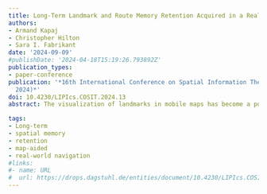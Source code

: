 ```yaml
---
title: Long-Term Landmark and Route Memory Retention Acquired in a Real-World Map-Aided Navigation Task (Short Paper)
authors:
- Armand Kapaj
- Christopher Hilton
- Sara I. Fabrikant
date: '2024-09-09'
#publishDate: '2024-04-18T15:19:26.793892Z'
publication_types:
- paper-conference
publication: '*16th International Conference on Spatial Information Theory (COSIT
  2024)*'
doi: 10.4230/LIPIcs.COSIT.2024.13
abstract: The visualization of landmarks in mobile maps has become a popular countermeasure to the negative effect navigation aids have on spatial learning. Landmarks are salient environmental cues that serve as cognitive anchors during navigation, facilitating spatial memory formation and long-term retention. However, longitudinal studies assessing long-term spatial memory retention acquired during mobile map-assisted navigation in the real world and what role visualized landmarks play in this context are still scarce. We report on a longitudinal study to assess long-term spatial memory retention of wayfinders who, two years prior, navigated only once a real-world route prescribed with a mobile map aid enriched with visually salient task-relevant landmarks. We report preliminary results on their long-term memory retention of acquired landmark and route knowledge. We found that participants retained meaningful long-term landmark and route knowledge over the two-year study period. While landmark knowledge decreased over the test-retest sessions, gained route knowledge was unaffected. These ecologically valid results contribute to a better understanding of spatial memory formation and long-term retention after one route exposure through a real-world environment, aided by a mobile map enriched with salient landmarks.

tags:
- Long-term
- spatial memory
- retention
- map-aided
- real-world navigation
#links:
#- name: URL
#  url: https://drops.dagstuhl.de/entities/document/10.4230/LIPIcs.COSIT.2024.13
---
```

